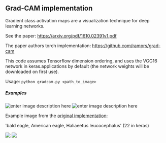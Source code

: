 ## Grad-CAM implementation ##

Gradient class activation maps are a visualization technique for deep learning networks.

See the paper: https://arxiv.org/pdf/1610.02391v1.pdf

The paper authors torch implementation: https://github.com/ramprs/grad-cam

This code assumes Tensorflow dimension ordering, and uses the VGG16 network in keras.applications by default (the network weights will be downloaded on first use).

Usage: `python gradcam.py <path_to_image>`


##### Examples

![enter image description here](https://github.com/jacobgil/keras-grad-cam/blob/master/examples/boat.jpg?raw=true) ![enter image description here](https://github.com/jacobgil/keras-grad-cam/blob/master/examples/persian_cat.jpg?raw=true)

Example image from the [original implementation](https://github.com/ramprs/grad-cam):  

'bald eagle, American eagle, Haliaeetus leucocephalus' (22 in keras)

![](/examples/bald_american_eagle)
![](/examples/gradcam1.jpg)